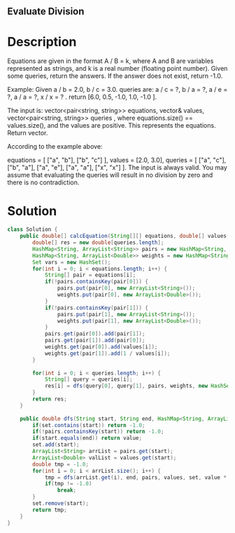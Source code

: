 Evaluate Division
---

# Description
Equations are given in the format A / B = k, where A and B are variables represented as strings, and k is a real number (floating point number). Given some queries, return the answers. If the answer does not exist, return -1.0.

Example:
Given a / b = 2.0, b / c = 3.0. 
queries are: a / c = ?, b / a = ?, a / e = ?, a / a = ?, x / x = ? . 
return [6.0, 0.5, -1.0, 1.0, -1.0 ].

The input is: vector<pair<string, string>> equations, vector<double>& values, vector<pair<string, string>> queries , where equations.size() == values.size(), and the values are positive. This represents the equations. Return vector<double>.

According to the example above:

equations = [ ["a", "b"], ["b", "c"] ],
values = [2.0, 3.0],
queries = [ ["a", "c"], ["b", "a"], ["a", "e"], ["a", "a"], ["x", "x"] ]. 
The input is always valid. You may assume that evaluating the queries will result in no division by zero and there is no contradiction.


# Solution
```java
class Solution {
    public double[] calcEquation(String[][] equations, double[] values, String[][] queries) {
        double[] res = new double[queries.length];
        HashMap<String, ArrayList<String>> pairs = new HashMap<String, ArrayList<String>>();
        HashMap<String, ArrayList<Double>> weights = new HashMap<String, ArrayList<Double>>();
        Set vars = new HashSet();
        for(int i = 0; i < equations.length; i++) {
            String[] pair = equations[i];
            if(!pairs.containsKey(pair[0])) {
                pairs.put(pair[0], new ArrayList<String>());
                weights.put(pair[0], new ArrayList<Double>());
            }
            if(!pairs.containsKey(pair[1])) {
                pairs.put(pair[1], new ArrayList<String>());
                weights.put(pair[1], new ArrayList<Double>());
            }
            pairs.get(pair[0]).add(pair[1]);
            pairs.get(pair[1]).add(pair[0]);
            weights.get(pair[0]).add(values[i]);
            weights.get(pair[1]).add(1 / values[i]);
        }
               
        for(int i = 0; i < queries.length; i++) {
            String[] query = queries[i];
            res[i] = dfs(query[0], query[1], pairs, weights, new HashSet<String>(), 1.0);
        }
        return res;
    }
    
    public double dfs(String start, String end, HashMap<String, ArrayList<String>> pairs, HashMap<String, ArrayList<Double>> values, HashSet<String> set, double value) {
        if(set.contains(start)) return -1.0;
        if(!pairs.containsKey(start)) return -1.0;
        if(start.equals(end)) return value;
        set.add(start);
        ArrayList<String> arrList = pairs.get(start);
        ArrayList<Double> valList = values.get(start);
        double tmp = -1.0;
        for(int i = 0; i < arrList.size(); i++) {
            tmp = dfs(arrList.get(i), end, pairs, values, set, value * valList.get(i));
            if(tmp != -1.0)
                break;
        }
        set.remove(start);
        return tmp;
    }
}
```
